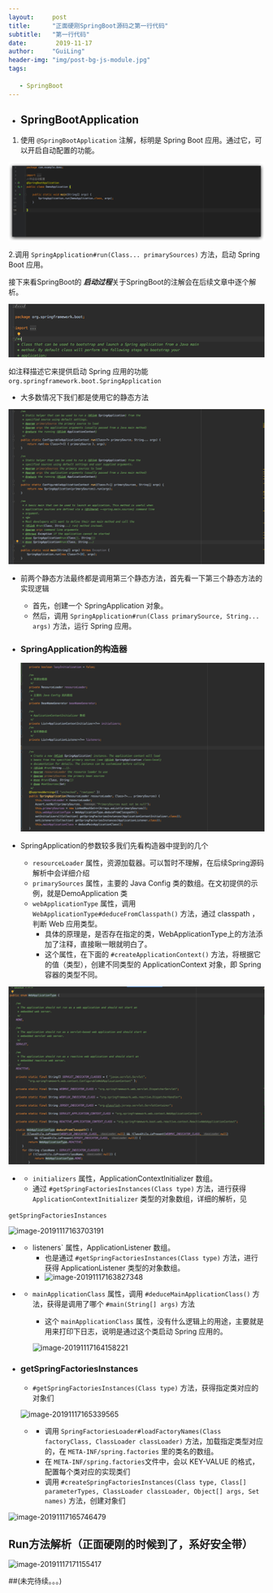 ```yaml
---
layout:     post
title:      "正面硬刚SpringBoot源码之第一行代码"
subtitle:   "第一行代码"
date:        2019-11-17
author:     "GuiLing"
header-img: "img/post-bg-js-module.jpg"
tags:

   - SpringBoot
---
```

- ## SpringBootApplication

1. 使用 `@SpringBootApplication` 注解，标明是 Spring Boot 应用。通过它，可以开启自动配置的功能。

![Xnip2019-11-17_16-01-07](/img/spring/2019/11-17/Xnip2019-11-17_16-01-07.jpg)

2.调用 `SpringApplication#run(Class... primarySources)` 方法，启动 Spring Boot 应用。

接下来看SpringBoot的 ***启动过程***关于SpringBoot的注解会在后续文章中逐个解析。

![image-20191117160857940](/img/spring/2019/11-17/image-20191117160857940.png)

如注释描述它来提供启动 Spring 应用的功能```org.springframework.boot.SpringApplication```

- 大多数情况下我们都是使用它的静态方法

![image-20191117161414199](/img/spring/2019/11-17/image-20191117161414199.png)

- 前两个静态方法最终都是调用第三个静态方法，首先看一下第三个静态方法的实现逻辑

  - 首先，创建一个 SpringApplication 对象。
  - 然后，调用 `SpringApplication#run(Class primarySource, String... args)` 方法，运行 Spring 应用。

- ### SpringApplication的构造器

  ![image-20191117162452698](/img/spring/2019/11-17/image-20191117162452698.png)

- SpringApplication的参数较多我们先看构造器中提到的几个
  - `resourceLoader` 属性，资源加载器。可以暂时不理解，在后续Spring源码解析中会详细介绍
  - `primarySources` 属性，主要的 Java Config 类的数组。在文初提供的示例，就是DemoApplication 类
  - `webApplicationType` 属性，调用 `WebApplicationType#deduceFromClasspath()` 方法，通过 classpath ，判断 Web 应用类型。
    - 具体的原理是，是否存在指定的类，WebApplicationType上的方法添加了注释，直接瞅一眼就明白了。
    - 这个属性，在下面的 `#createApplicationContext()` 方法，将根据它的值（类型），创建不同类型的 ApplicationContext 对象，即 Spring 容器的类型不同。

![image-20191117162941404](/img/spring/2019/11-17/image-20191117162941404.png)

- - `initializers` 属性，ApplicationContextInitializer 数组。
  - 通过 `#getSpringFactoriesInstances(Class type)` 方法，进行获得 ```ApplicationContextInitializer``` 类型的对象数组，详细的解析，见

```getSpringFactoriesInstances``` 

![image-20191117163703191](/img/spring/2019/11-17/image-20191117163703191.png)

- - listeners` 属性，ApplicationListener 数组。
    - 也是通过 `#getSpringFactoriesInstances(Class type)` 方法，进行获得 ApplicationListener 类型的对象数组。
    - ![image-20191117163827348](/img/spring/2019/11-17/image-20191117163827348.png)

- - `mainApplicationClass` 属性，调用 `#deduceMainApplicationClass()` 方法，获得是调用了哪个 `#main(String[] args)` 方法

    - 这个 `mainApplicationClass` 属性，没有什么逻辑上的用途，主要就是用来打印下日志，说明是通过这个类启动 Spring 应用的。

    ![image-20191117164158221](/img/spring/2019/11-17/image-20191117164158221.png)

- ### getSpringFactoriesInstances

  - `#getSpringFactoriesInstances(Class type)` 方法，获得指定类对应的对象们

  ![image-20191117165339565](/img/spring/2019/11-17/image-20191117165339565.png)

  - - 调用 `SpringFactoriesLoader#loadFactoryNames(Class factoryClass, ClassLoader classLoader)` 方法，加载指定类型对应的，在 `META-INF/spring.factories` 里的类名的数组。
    - 在 `META-INF/spring.factories`文件中，会以 KEY-VALUE 的格式，配置每个类对应的实现类们
    - 调用 `#createSpringFactoriesInstances(Class type, Class[] parameterTypes, ClassLoader classLoader, Object[] args, Set names)` 方法，创建对象们

![image-20191117165746479](/img/spring/2019/11-17/image-20191117165746479.png)

## Run方法解析（正面硬刚的时候到了，系好安全带）

![image-20191117171155417](/img/spring/2019/11-17/image-20191117171155417.png)

##(未完待续。。。)